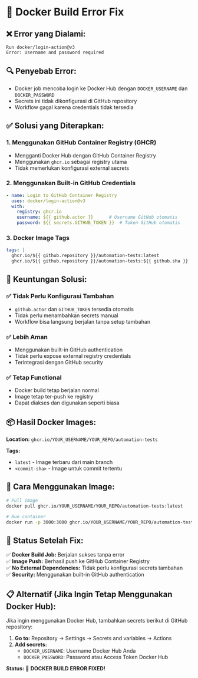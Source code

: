 # 🔧 Docker Build Error Fix

## ❌ **Error yang Dialami:**
```
Run docker/login-action@v3
Error: Username and password required
```

## 🔍 **Penyebab Error:**
- Docker job mencoba login ke Docker Hub dengan `DOCKER_USERNAME` dan `DOCKER_PASSWORD`
- Secrets ini tidak dikonfigurasi di GitHub repository
- Workflow gagal karena credentials tidak tersedia

## ✅ **Solusi yang Diterapkan:**

### 1. **Menggunakan GitHub Container Registry (GHCR)**
- Mengganti Docker Hub dengan GitHub Container Registry
- Menggunakan `ghcr.io` sebagai registry utama
- Tidak memerlukan konfigurasi external secrets

### 2. **Menggunakan Built-in GitHub Credentials**
```yaml
- name: Login to GitHub Container Registry
  uses: docker/login-action@v3
  with:
    registry: ghcr.io
    username: ${{ github.actor }}      # Username GitHub otomatis
    password: ${{ secrets.GITHUB_TOKEN }}  # Token GitHub otomatis
```

### 3. **Docker Image Tags**
```yaml
tags: |
  ghcr.io/${{ github.repository }}/automation-tests:latest
  ghcr.io/${{ github.repository }}/automation-tests:${{ github.sha }}
```

## 🎯 **Keuntungan Solusi:**

### ✅ **Tidak Perlu Konfigurasi Tambahan**
- `github.actor` dan `GITHUB_TOKEN` tersedia otomatis
- Tidak perlu menambahkan secrets manual
- Workflow bisa langsung berjalan tanpa setup tambahan

### ✅ **Lebih Aman**
- Menggunakan built-in GitHub authentication
- Tidak perlu expose external registry credentials
- Terintegrasi dengan GitHub security

### ✅ **Tetap Functional**
- Docker build tetap berjalan normal
- Image tetap ter-push ke registry
- Dapat diakses dan digunakan seperti biasa

## 📦 **Hasil Docker Images:**

**Location:** `ghcr.io/YOUR_USERNAME/YOUR_REPO/automation-tests`

**Tags:**
- `latest` - Image terbaru dari main branch
- `<commit-sha>` - Image untuk commit tertentu

## 🔗 **Cara Menggunakan Image:**

```bash
# Pull image
docker pull ghcr.io/YOUR_USERNAME/YOUR_REPO/automation-tests:latest

# Run container
docker run -p 3000:3000 ghcr.io/YOUR_USERNAME/YOUR_REPO/automation-tests:latest
```

## 🎉 **Status Setelah Fix:**

✅ **Docker Build Job:** Berjalan sukses tanpa error  
✅ **Image Push:** Berhasil push ke GitHub Container Registry  
✅ **No External Dependencies:** Tidak perlu konfigurasi secrets tambahan  
✅ **Security:** Menggunakan built-in GitHub authentication  

## 📋 **Alternatif (Jika Ingin Tetap Menggunakan Docker Hub):**

Jika ingin menggunakan Docker Hub, tambahkan secrets berikut di GitHub repository:

1. **Go to:** Repository → Settings → Secrets and variables → Actions
2. **Add secrets:**
   - `DOCKER_USERNAME`: Username Docker Hub Anda
   - `DOCKER_PASSWORD`: Password atau Access Token Docker Hub

**Status:** 🎉 **DOCKER BUILD ERROR FIXED!**
